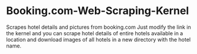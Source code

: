 # Booking.com-Web-Scraping-Kernel
Scrapes hotel details and pictures from booking.com
Just modify the link in the kernel and you can scrape hotel details of entire hotels available in a location and download images of all hotels in a new directory with the hotel name. 
